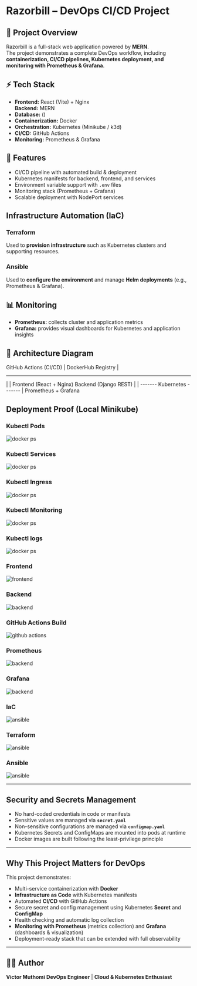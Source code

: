 # Razorbill – DevOps CI/CD Project

## 📌 Project Overview

Razorbill is a full-stack web application powered by **MERN**.  
The project demonstrates a complete DevOps workflow, including **containerization, CI/CD pipelines, Kubernetes deployment, and monitoring with Prometheus & Grafana**.

## ⚡ Tech Stack

- **Frontend:** React (Vite) + Nginx  
  **Backend:** MERN
- **Database:** ()
- **Containerization:** Docker
- **Orchestration:** Kubernetes (Minikube / k3d)
- **CI/CD:** GitHub Actions
- **Monitoring:** Prometheus & Grafana

## 🚀 Features

- CI/CD pipeline with automated build & deployment
- Kubernetes manifests for backend, frontend, and services
- Environment variable support with `.env` files
- Monitoring stack (Prometheus + Grafana)
- Scalable deployment with NodePort services

## Infrastructure Automation (IaC)

### Terraform

Used to **provision infrastructure** such as Kubernetes clusters and supporting resources.

### Ansible

Used to **configure the environment** and manage **Helm deployments** (e.g., Prometheus & Grafana).

## 📊 Monitoring

- **Prometheus:** collects cluster and application metrics
- **Grafana:** provides visual dashboards for Kubernetes and application insights

## 📐 Architecture Diagram

GitHub Actions (CI/CD)
|
DockerHub Registry
|

---

| |
Frontend (React + Nginx) Backend (Django REST)
| |
------- Kubernetes -------
|
Prometheus + Grafana

## Deployment Proof (Local Minikube)

### Kubectl Pods

![docker ps](screenshots/pods.png)

### Kubectl Services

![docker ps](screenshots/svc.png)

### Kubectl Ingress

![docker ps](screenshots/ingress.png)

### Kubectl Monitoring

![docker ps](screenshots/mon.png)

### Kubectl logs

![docker ps](screenshots/logs.png)

### Frontend

![frontend](screenshots/frontend.png)

### Backend

![backend](screenshots/backend.png)

### GitHub Actions Build

![github actions](screenshots/ci.png)

### Prometheus

![backend](screenshots/prometheus.png)

### Grafana

![backend](screenshots/grafana.png)

### IaC

![ansible](screenshots/tree.png)

### Terraform

![ansible](screenshots/terraform.png)

### Ansible

![ansible](screenshots/ansible.png)

---

## Security and Secrets Management

- No hard-coded credentials in code or manifests
- Sensitive values are managed via **`secret.yaml`**
- Non-sensitive configurations are managed via **`configmap.yaml`**
- Kubernetes Secrets and ConfigMaps are mounted into pods at runtime
- Docker images are built following the least-privilege principle

---

## Why This Project Matters for DevOps

This project demonstrates:

- Multi-service containerization with **Docker**
- **Infrastructure as Code** with Kubernetes manifests
- Automated **CI/CD** with GitHub Actions
- Secure secret and config management using Kubernetes **Secret** and **ConfigMap**
- Health checking and automatic log collection
- **Monitoring with Prometheus** (metrics collection) and **Grafana** (dashboards & visualization)
- Deployment-ready stack that can be extended with full observability

---

## 👨‍💻 Author

**Victor Muthomi**
**DevOps Engineer** | **Cloud & Kubernetes Enthusiast**
